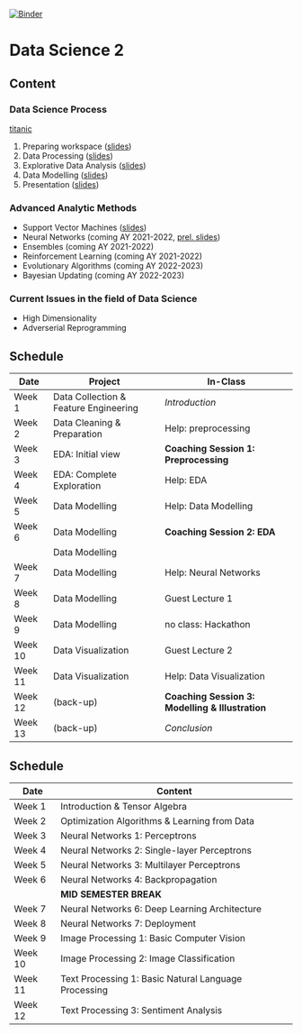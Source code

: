 [![Binder](https://mybinder.org/badge_logo.svg)](https://mybinder.org/v2/gh/tristanvandevelde/datascience2/master)


# Data Science 2


## Content

### Data Science Process

[titanic](https://mybinder.org/v2/gh/tristanvandevelde/datascience2/master?filepath=titanic.ipynb) 

1. Preparing workspace ([slides](https://thomas-more.slides.com/tristanvandevelde/ds2-step1-workspace/fullscreen?token=hjRB2fAe))
2. Data Processing ([slides](https://thomas-more.slides.com/tristanvandevelde/ds2-step2-processing/fullscreen?token=uAnUy11x))
3. Explorative Data Analysis ([slides](https://thomas-more.slides.com/tristanvandevelde/ds2-step3-eda/fullscreen?token=7ol3Ee1A))
4. Data Modelling ([slides](https://thomas-more.slides.com/tristanvandevelde/ds2-step4-modelling/fullscreen?token=Yi3wKhfR))
5. Presentation ([slides](https://thomas-more.slides.com/tristanvandevelde/ds2-step5-reporting/fullscreen?token=4kFcqbil))

### Advanced Analytic Methods

* Support Vector Machines ([slides](https://thomas-more.slides.com/tristanvandevelde/ds2-svm/fullscreen?token=xb8GoDEf))
* Neural Networks (coming AY 2021-2022, [prel. slides](https://thomas-more.slides.com/tristanvandevelde/ds2-nn/fullscreen?token=lZ7H4lSA))
* Ensembles (coming AY 2021-2022)
* Reinforcement Learning (coming AY 2021-2022)
* Evolutionary Algorithms (coming AY 2022-2023)
* Bayesian Updating (coming AY 2022-2023)

### Current Issues in the field of Data Science

* High Dimensionality
* Adverserial Reprogramming

## Schedule



| Date          | Project                                | In-Class                                          |
| ------------- | -------------                          | -------------                                     |
| Week 1        | Data Collection & Feature Engineering  | *Introduction*                                    |
| Week 2        | Data Cleaning & Preparation            | Help: preprocessing                               |
| Week 3        | EDA: Initial view                      | **Coaching Session 1: Preprocessing**             |
| Week 4        | EDA: Complete Exploration              | Help: EDA                                         |
| Week 5        | Data Modelling                         | Help: Data Modelling                              |
| Week 6        | Data Modelling                         | **Coaching Session 2: EDA**                       |
|               | Data Modelling                         |                                                   |
| Week 7        | Data Modelling                         | Help: Neural Networks                             |
| Week 8        | Data Modelling                         | Guest Lecture 1                                   |
| Week 9        | Data Modelling                         | no class: Hackathon                               |
| Week 10       | Data Visualization                     | Guest Lecture 2                                   |
| Week 11       | Data Visualization                     | Help: Data Visualization                          |
| Week 12       | (back-up)                              | **Coaching Session 3: Modelling & Illustration**  |
| Week 13       | (back-up)                              | *Conclusion*                                      |



## Schedule



| Date          | Content                                              | 
| ------------- | -------------                                        | 
| Week 1        | Introduction & Tensor Algebra                        | 
| Week 2        | Optimization Algorithms & Learning from Data         |
| Week 3        | Neural Networks 1: Perceptrons                       |
| Week 4        | Neural Networks 2: Single-layer Perceptrons          |
| Week 5        | Neural Networks 3: Multilayer Perceptrons            |
| Week 6        | Neural Networks 4: Backpropagation                   |
|               | **MID SEMESTER BREAK**                               | 
| Week 7        | Neural Networks 6: Deep Learning Architecture        |
| Week 8        | Neural Networks 7: Deployment                        |
| Week 9        | Image Processing 1: Basic Computer Vision            |
| Week 10       | Image Processing 2: Image Classification             |
| Week 11       | Text Processing 1: Basic Natural Language Processing |
| Week 12       | Text Processing 3: Sentiment Analysis                |


<!--

## Project

Students choose one of the following projects:
-->

